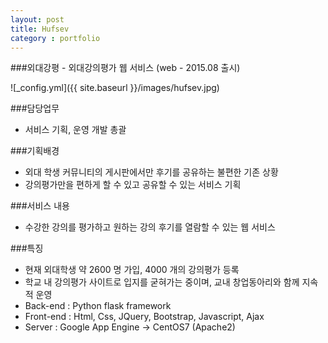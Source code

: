 ```yaml
---
layout: post
title: Hufsev
category : portfolio
---
```


###외대강평 - 외대강의평가 웹 서비스 (web - 2015.08 출시)

![_config.yml]({{ site.baseurl }}/images/hufsev.jpg)

 
###담당업무
- 서비스 기획, 운영 개발 총괄

###기획배경
- 외대 학생 커뮤니티의 게시판에서만 후기를 공유하는 불편한 기존 상황
- 강의평가만을 편하게 할 수 있고 공유할 수 있는 서비스 기획

###서비스 내용
- 수강한 강의를 평가하고 원하는 강의 후기를 열람할 수 있는 웹 서비스

###특징
- 현재 외대학생 약 2600 명 가입, 4000 개의 강의평가 등록
- 학교 내 강의평가 사이트로 입지를 굳혀가는 중이며, 교내 창업동아리와 함께 지속적 운영
- Back-end : Python flask framework
- Front-end : Html, Css, JQuery, Bootstrap, Javascript, Ajax
- Server : Google App Engine -> CentOS7 (Apache2)